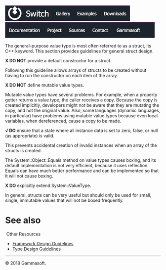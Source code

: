 [![Switch](../docs/Pictures/Menu/Switch.png)](Home.md)[![Switch](../docs/Pictures/Menu/Gallery.png)](Gallery.md)[![Switch](../docs/Pictures/Menu/Examples.png)](Examples.md)[![Switch](../docs/Pictures/Menu/Downloads.png)](Downloads.md)[![Switch](../docs/Pictures/Menu/Documentation.png)](Documentation.md)[![Switch](../docs/Pictures/Menu/Project.png)](https://sourceforge.net/projects/switchpro)[![Switch](../docs/Pictures/Menu/Sources.png)](https://github.com/gammasoft71/switch)[![Switch](../docs/Pictures/Menu/Contact.png)](Contact.md)[![Switch](../docs/Pictures/Menu/Gammasoft.png)](https://gammasoft71.wixsite.com/gammasoft)

The general-purpose value type is most often referred to as a struct, its C++ keyword. This section provides guidelines for general struct design.

**X DO NOT** provide a default constructor for a struct.

Following this guideline allows arrays of structs to be created without having to run the constructor on each item of the array.

**X DO NOT** define mutable value types.

Mutable value types have several problems. For example, when a property getter returns a value type, the caller receives a copy. Because the copy is created implicitly, developers might not be aware that they are mutating the copy, and not the original value. Also, some languages (dynamic languages, in particular) have problems using mutable value types because even local variables, when dereferenced, cause a copy to be made.

**√ DO** ensure that a state where all instance data is set to zero, false, or null (as appropriate) is valid.

This prevents accidental creation of invalid instances when an array of the structs is created.

The System::Object::Equals method on value types causes boxing, and its default implementation is not very efficient, because it uses reflection. Equals can have much better performance and can be implemented so that it will not cause boxing.

**X DO** explicitly extend System::ValueType.

In general, structs can be very useful but should only be used for small, single, immutable values that will not be boxed frequently.

# See also
​
Other Resources

* [Framework Design Guidelines](FrameworkDesignGuidelines.md)
* [Type Design Guidelines](TypeDesignGuidelines.md)

______________________________________________________________________________________________

© 2018 Gammasoft.

